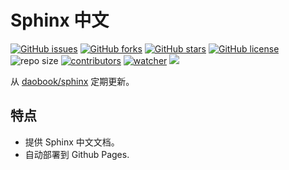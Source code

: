 # Sphinx 中文

[![GitHub issues](https://img.shields.io/github/issues/sphinx-locales/sphinx-locale)](https://github.com/sphinx-locales/sphinx-locale/issues) [![GitHub forks](https://img.shields.io/github/forks/sphinx-locales/sphinx-locale)](https://github.com/sphinx-locales/sphinx-locale/network) [![GitHub stars](https://img.shields.io/github/stars/sphinx-locales/sphinx-locale)](https://github.com/sphinx-locales/sphinx-locale/stargazers) [![GitHub license](https://img.shields.io/github/license/sphinx-locales/sphinx-locale)](https://github.com/sphinx-locales/sphinx-locale/blob/main/LICENSE)  ![repo size](https://img.shields.io/github/repo-size/sphinx-locales/sphinx-locale.svg) [![contributors](https://img.shields.io/github/contributors/sphinx-locales/sphinx-locale.svg)](https://github.com/sphinx-locales/sphinx-locale/graphs/contributors) [![watcher](https://img.shields.io/github/watchers/sphinx-locales/sphinx-locale.svg)](https://github.com/sphinx-locales/sphinx-locale/watchers) ![](https://github.com/sphinx-locales/sphinx-locale/actions/workflows/docs.yml/badge.svg)

从 [daobook/sphinx](https://github.com/daobook/sphinx) 定期更新。

## 特点

- 提供 Sphinx 中文文档。
- 自动部署到 Github Pages.